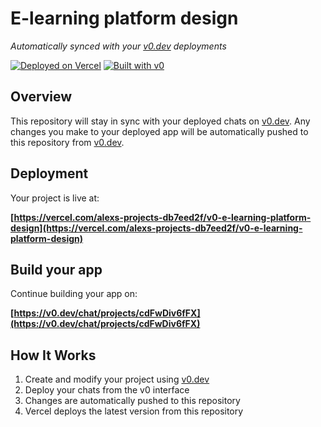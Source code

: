 # E-learning platform design

*Automatically synced with your [v0.dev](https://v0.dev) deployments*

[![Deployed on Vercel](https://img.shields.io/badge/Deployed%20on-Vercel-black?style=for-the-badge&logo=vercel)](https://vercel.com/alexs-projects-db7eed2f/v0-e-learning-platform-design)
[![Built with v0](https://img.shields.io/badge/Built%20with-v0.dev-black?style=for-the-badge)](https://v0.dev/chat/projects/cdFwDiv6fFX)

## Overview

This repository will stay in sync with your deployed chats on [v0.dev](https://v0.dev).
Any changes you make to your deployed app will be automatically pushed to this repository from [v0.dev](https://v0.dev).

## Deployment

Your project is live at:

**[https://vercel.com/alexs-projects-db7eed2f/v0-e-learning-platform-design](https://vercel.com/alexs-projects-db7eed2f/v0-e-learning-platform-design)**

## Build your app

Continue building your app on:

**[https://v0.dev/chat/projects/cdFwDiv6fFX](https://v0.dev/chat/projects/cdFwDiv6fFX)**

## How It Works

1. Create and modify your project using [v0.dev](https://v0.dev)
2. Deploy your chats from the v0 interface
3. Changes are automatically pushed to this repository
4. Vercel deploys the latest version from this repository